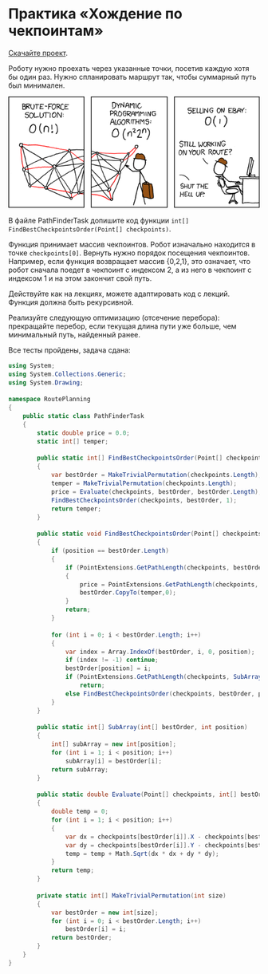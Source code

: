 # Практика «Хождение по чекпоинтам»

[Скачайте проект](route-planning.zip).

Роботу нужно проехать через указанные точки, посетив каждую хотя бы один раз. Нужно спланировать маршрут так, чтобы суммарный путь был минимален.

<p float="left">
<img src="travelling_salesman_problem.png" width="600" />
</p>

В файле PathFinderTask допишите код функции `int[] FindBestCheckpointsOrder(Point[] checkpoints)`.

Функция принимает массив чекпоинтов. Робот изначально находится в точке `checkpoints[0]`. Вернуть нужно порядок посещения чекпоинтов. Например, если функция возвращает массив {0,2,1}, это означает, что робот сначала поедет в чекпоинт с индексом 2, а из него в чекпоинт с индексом 1 и на этом закончит свой путь.

Действуйте как на лекциях, можете адаптировать код с лекций. Функция должна быть рекурсивной.

Реализуйте следующую оптимизацию (отсечение перебора): прекращайте перебор, если текущая длина пути уже больше, чем минимальный путь, найденный ранее.

Все тесты пройдены, задача сдана:
```cs
using System;
using System.Collections.Generic;
using System.Drawing;

namespace RoutePlanning
{
    public static class PathFinderTask
    {
        static double price = 0.0;
        static int[] temper;

        public static int[] FindBestCheckpointsOrder(Point[] checkpoints)
        {
            var bestOrder = MakeTrivialPermutation(checkpoints.Length);
            temper = MakeTrivialPermutation(checkpoints.Length);
            price = Evaluate(checkpoints, bestOrder, bestOrder.Length);
            FindBestCheckpointsOrder(checkpoints, bestOrder, 1);
            return temper;
        }

        public static void FindBestCheckpointsOrder(Point[] checkpoints, int[] bestOrder, int position)
        {
            if (position == bestOrder.Length)
            {
                if (PointExtensions.GetPathLength(checkpoints, bestOrder) < price)
                {
                    price = PointExtensions.GetPathLength(checkpoints, bestOrder);
                    bestOrder.CopyTo(temper,0);
                }
                return;
            }
        
            for (int i = 0; i < bestOrder.Length; i++)
            {
                var index = Array.IndexOf(bestOrder, i, 0, position);
                if (index != -1) continue;
                bestOrder[position] = i;
                if (PointExtensions.GetPathLength(checkpoints, SubArray(bestOrder, position)) > price) 
                    return;
                else FindBestCheckpointsOrder(checkpoints, bestOrder, position + 1);
            }
        }

        public static int[] SubArray(int[] bestOrder, int position)
        {
            int[] subArray = new int[position];
            for (int i = 1; i < position; i++)
                subArray[i] = bestOrder[i];
            return subArray;
        }

        public static double Evaluate(Point[] checkpoints, int[] bestOrder, int position)
        {
            double temp = 0;
            for (int i = 1; i < position; i++)
            {
                var dx = checkpoints[bestOrder[i]].X - checkpoints[bestOrder[i - 1]].X;
                var dy = checkpoints[bestOrder[i]].Y - checkpoints[bestOrder[i - 1]].Y;
                temp = temp + Math.Sqrt(dx * dx + dy * dy);
            }
            return temp;
        }

        private static int[] MakeTrivialPermutation(int size)
        {
            var bestOrder = new int[size];
            for (int i = 0; i < bestOrder.Length; i++)
                bestOrder[i] = i;
            return bestOrder;
        }
    }
}
```
